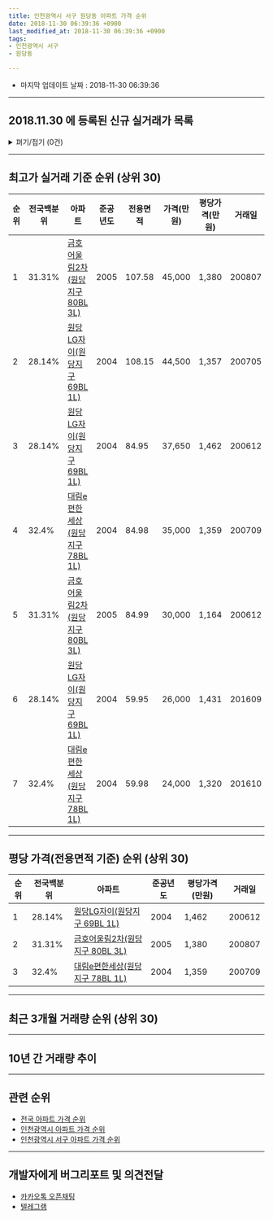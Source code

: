 ```yaml
---
title: 인천광역시 서구 원당동 아파트 가격 순위
date: 2018-11-30 06:39:36 +0900
last_modified_at: 2018-11-30 06:39:36 +0900
tags:
- 인천광역시 서구
- 원당동

---
```


* 마지막 업데이트 날짜 : 2018-11-30 06:39:36

---

## 2018.11.30 에 등록된 신규 실거래가 목록

<details>
<summary>펴기/접기 (0건)</summary>
<div markdown="1">

|아파트|전국백분위|준공년도|전용면적|가격(만원)|평당가격(만원)|거래일|
|---|---|---|---|---|---|---|
|없음|||||||


</div>
</details>

---

## 최고가 실거래 기준 순위 (상위 30)


|순위|전국백분위|아파트|준공년도|전용면적|가격(만원)|평당가격(만원)|거래일|
|---|---|---|---|---|---|---|---|
|1|31.31%|[금호어울림2차(원당지구 80BL 3L)](https://search.naver.com/search.naver?query=%EC%9D%B8%EC%B2%9C%EA%B4%91%EC%97%AD%EC%8B%9C+%EC%84%9C%EA%B5%AC+%EC%9B%90%EB%8B%B9%EB%8F%99+%EA%B8%88%ED%98%B8%EC%96%B4%EC%9A%B8%EB%A6%BC2%EC%B0%A8%28%EC%9B%90%EB%8B%B9%EC%A7%80%EA%B5%AC+80BL+3L%29)|2005|107.58|45,000|1,380|200807|
|2|28.14%|[원당LG자이(원당지구 69BL 1L)](https://search.naver.com/search.naver?query=%EC%9D%B8%EC%B2%9C%EA%B4%91%EC%97%AD%EC%8B%9C+%EC%84%9C%EA%B5%AC+%EC%9B%90%EB%8B%B9%EB%8F%99+%EC%9B%90%EB%8B%B9LG%EC%9E%90%EC%9D%B4%28%EC%9B%90%EB%8B%B9%EC%A7%80%EA%B5%AC+69BL+1L%29)|2004|108.15|44,500|1,357|200705|
|3|28.14%|[원당LG자이(원당지구 69BL 1L)](https://search.naver.com/search.naver?query=%EC%9D%B8%EC%B2%9C%EA%B4%91%EC%97%AD%EC%8B%9C+%EC%84%9C%EA%B5%AC+%EC%9B%90%EB%8B%B9%EB%8F%99+%EC%9B%90%EB%8B%B9LG%EC%9E%90%EC%9D%B4%28%EC%9B%90%EB%8B%B9%EC%A7%80%EA%B5%AC+69BL+1L%29)|2004|84.95|37,650|1,462|200612|
|4|32.4%|[대림e편한세상(원당지구 78BL 1L)](https://search.naver.com/search.naver?query=%EC%9D%B8%EC%B2%9C%EA%B4%91%EC%97%AD%EC%8B%9C+%EC%84%9C%EA%B5%AC+%EC%9B%90%EB%8B%B9%EB%8F%99+%EB%8C%80%EB%A6%BCe%ED%8E%B8%ED%95%9C%EC%84%B8%EC%83%81%28%EC%9B%90%EB%8B%B9%EC%A7%80%EA%B5%AC+78BL+1L%29)|2004|84.98|35,000|1,359|200709|
|5|31.31%|[금호어울림2차(원당지구 80BL 3L)](https://search.naver.com/search.naver?query=%EC%9D%B8%EC%B2%9C%EA%B4%91%EC%97%AD%EC%8B%9C+%EC%84%9C%EA%B5%AC+%EC%9B%90%EB%8B%B9%EB%8F%99+%EA%B8%88%ED%98%B8%EC%96%B4%EC%9A%B8%EB%A6%BC2%EC%B0%A8%28%EC%9B%90%EB%8B%B9%EC%A7%80%EA%B5%AC+80BL+3L%29)|2005|84.99|30,000|1,164|200612|
|6|28.14%|[원당LG자이(원당지구 69BL 1L)](https://search.naver.com/search.naver?query=%EC%9D%B8%EC%B2%9C%EA%B4%91%EC%97%AD%EC%8B%9C+%EC%84%9C%EA%B5%AC+%EC%9B%90%EB%8B%B9%EB%8F%99+%EC%9B%90%EB%8B%B9LG%EC%9E%90%EC%9D%B4%28%EC%9B%90%EB%8B%B9%EC%A7%80%EA%B5%AC+69BL+1L%29)|2004|59.95|26,000|1,431|201609|
|7|32.4%|[대림e편한세상(원당지구 78BL 1L)](https://search.naver.com/search.naver?query=%EC%9D%B8%EC%B2%9C%EA%B4%91%EC%97%AD%EC%8B%9C+%EC%84%9C%EA%B5%AC+%EC%9B%90%EB%8B%B9%EB%8F%99+%EB%8C%80%EB%A6%BCe%ED%8E%B8%ED%95%9C%EC%84%B8%EC%83%81%28%EC%9B%90%EB%8B%B9%EC%A7%80%EA%B5%AC+78BL+1L%29)|2004|59.98|24,000|1,320|201610|


---

## 평당 가격(전용면적 기준) 순위 (상위 30)


|순위|전국백분위|아파트|준공년도|평당가격(만원)|거래일|
|---|---|---|---|---|---|
|1|28.14%|[원당LG자이(원당지구 69BL 1L)](https://search.naver.com/search.naver?query=%EC%9D%B8%EC%B2%9C%EA%B4%91%EC%97%AD%EC%8B%9C+%EC%84%9C%EA%B5%AC+%EC%9B%90%EB%8B%B9%EB%8F%99+%EC%9B%90%EB%8B%B9LG%EC%9E%90%EC%9D%B4%28%EC%9B%90%EB%8B%B9%EC%A7%80%EA%B5%AC+69BL+1L%29)|2004|1,462|200612|
|2|31.31%|[금호어울림2차(원당지구 80BL 3L)](https://search.naver.com/search.naver?query=%EC%9D%B8%EC%B2%9C%EA%B4%91%EC%97%AD%EC%8B%9C+%EC%84%9C%EA%B5%AC+%EC%9B%90%EB%8B%B9%EB%8F%99+%EA%B8%88%ED%98%B8%EC%96%B4%EC%9A%B8%EB%A6%BC2%EC%B0%A8%28%EC%9B%90%EB%8B%B9%EC%A7%80%EA%B5%AC+80BL+3L%29)|2005|1,380|200807|
|3|32.4%|[대림e편한세상(원당지구 78BL 1L)](https://search.naver.com/search.naver?query=%EC%9D%B8%EC%B2%9C%EA%B4%91%EC%97%AD%EC%8B%9C+%EC%84%9C%EA%B5%AC+%EC%9B%90%EB%8B%B9%EB%8F%99+%EB%8C%80%EB%A6%BCe%ED%8E%B8%ED%95%9C%EC%84%B8%EC%83%81%28%EC%9B%90%EB%8B%B9%EC%A7%80%EA%B5%AC+78BL+1L%29)|2004|1,359|200709|


---

## 최근 3개월 거래량 순위 (상위 30)


<div style="width:100%;">
    <canvas id="deal_count_ranking" height="250"></canvas>
</div>


<script>
new Chart(document.getElementById("deal_count_ranking"), {
    type: 'horizontalBar',
    data: {
        labels: ['원당LG자이(원당지구 69BL 1L)', '대림e편한세상(원당지구 78BL 1L)'],
        datasets: [{
            label: '실거래 수',
            data: [9, 9],
            borderColor: "rgba(255, 0, 128, 1)",
            backgroundColor: "rgba(255, 0, 128, 0.5)",
            fill: false,
        }]
    },
    options: {
        responsive: true,
        title: {
            display: true,
            text: '최근 3개월 거래량 순위'
        },
        tooltips: {
            mode: 'index',
            intersect: false,
            callbacks: {
                title: function(tooltipItems, data) {
                    return "실거래 수:";
                },
                label: function(tooltipItem, data) {
                    return data.labels[tooltipItem.index] + ": " + tooltipItem.xLabel;
                }
            }
        },
        hover: {
            mode: 'nearest',
            intersect: true
        },
        scales: {
            xAxes: [{
                display: true,
                scaleLabel: {
                    display: true,
                    labelString: '실거래 수'
                },
                ticks: {
                    suggestedMin: 0,
                }
            }],
            yAxes: [{
                display: true,
                ticks: {
                    autoSkip: false,
                    callback: function(value, index, values) {
                        if (value.length > 15)
                            return value.substr(0, 13) + "...";
                        else
                            return value;
                    }
                },
                scaleLabel: {
                    display: false,
                }
            }]
        }
    }
});

</script>


---

## 10년 간 거래량 추이


<div style="width:100%;">
    <canvas id="deal_progress" height="250"></canvas>
</div>

<script>
new Chart(document.getElementById("deal_progress"), {
    type: 'line',
    data: {
        labels: ['200811','200812','200901','200902','200903','200904','200905','200906','200907','200908','200909','200910','200911','200912','201001','201002','201003','201004','201005','201006','201007','201008','201009','201010','201011','201012','201101','201102','201103','201104','201105','201106','201107','201108','201109','201110','201111','201112','201201','201202','201203','201204','201205','201206','201207','201208','201209','201210','201211','201212','201301','201302','201303','201304','201305','201306','201307','201308','201309','201310','201311','201312','201401','201402','201403','201404','201405','201406','201407','201408','201409','201410','201411','201412','201501','201502','201503','201504','201505','201506','201507','201508','201509','201510','201511','201512','201601','201602','201603','201604','201605','201606','201607','201608','201609','201610','201611','201612','201701','201702','201703','201704','201705','201706','201707','201708','201709','201710','201711','201712','201801','201802','201803','201804','201805','201806','201807','201808','201809','201810','201811'],
        datasets: [{
            label: '실거래 수',
            pointRadius: 1,
            data: [0, 0, 2, 1, 0, 3, 0, 2, 1, 7, 2, 0, 0, 2, 2, 0, 4, 3, 4, 5, 0, 0, 1, 0, 1, 1, 2, 0, 1, 0, 2, 5, 7, 8, 7, 6, 8, 5, 11, 6, 4, 7, 13, 4, 9, 11, 10, 17, 9, 8, 10, 5, 10, 12, 16, 14, 8, 15, 11, 24, 7, 6, 6, 13, 16, 5, 8, 9, 6, 8, 6, 19, 11, 7, 9, 19, 22, 9, 14, 7, 22, 5, 7, 16, 12, 5, 4, 5, 13, 11, 12, 16, 16, 12, 47, 8, 0, 2, 6, 4, 7, 6, 10, 10, 14, 13, 8, 4, 7, 8, 6, 2, 6, 7, 4, 4, 6, 10, 7, 10, 1],
            borderColor: "rgba(255, 201, 14, 1)",
            backgroundColor: "rgba(255, 201, 14, 0.5)",
            fill: true,
        }]
    },
    options: {
        responsive: true,
        title: {
            display: true,
            text: '10년간 거래량 추이'
        },
        tooltips: {
            mode: 'index',
            intersect: false,
        },
        hover: {
            mode: 'nearest',
            intersect: true
        },
        scales: {
            xAxes: [{
                display: true,
                scaleLabel: {
                    display: true,
                    labelString: '년/월'
                }
            }],
            yAxes: [{
                display: true,
                ticks: {
                    suggestedMin: 0,
                },
                scaleLabel: {
                    display: true,
                    labelString: '실거래 수'
                }
            }]
        }
    }
});

</script>


---

## 관련 순위

- [전국 아파트 가격 순위](https://inasie.github.io/apt-ranking/전국)
- [인천광역시 아파트 가격 순위](https://inasie.github.io/apt-ranking/인천광역시)
- [인천광역시 서구 아파트 가격 순위](https://inasie.github.io/apt-ranking/인천광역시-서구)


---

## 개발자에게 버그리포트 및 의견전달

- [카카오톡 오픈채팅](https://open.kakao.com/o/gLJUAP4)
- [텔레그램](https://t.me/inasie)

